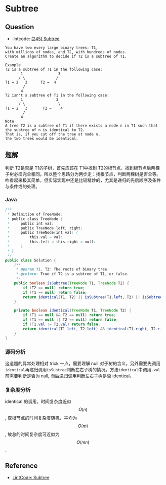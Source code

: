 # Subtree

## Question

- lintcode: [(245) Subtree](http://www.lintcode.com/en/problem/subtree/#)

```
You have two every large binary trees: T1,
with millions of nodes, and T2, with hundreds of nodes.
Create an algorithm to decide if T2 is a subtree of T1.

Example
T2 is a subtree of T1 in the following case:
       1                3
      / \              /
T1 = 2   3      T2 =  4
        /
       4
T2 isn't a subtree of T1 in the following case:
       1               3
      / \               \
T1 = 2   3       T2 =    4
        /
       4
Note
A tree T2 is a subtree of T1 if there exists a node n in T1 such that
the subtree of n is identical to T2.
That is, if you cut off the tree at node n,
the two trees would be identical.
```

## 题解

判断 T2是否是 T1的子树，首先应该在 T1中找到 T2的根节点，找到根节点后两棵子树必须完全相同。所以整个思路分为两步走：找根节点，判断两棵树是否全等。咋看起来极其简单，但实际实现中还是比较精妙的，尤其是递归的先后顺序及条件与条件或的处理。

### Java

```java
/**
 * Definition of TreeNode:
 * public class TreeNode {
 *     public int val;
 *     public TreeNode left, right;
 *     public TreeNode(int val) {
 *         this.val = val;
 *         this.left = this.right = null;
 *     }
 * }
 */
public class Solution {
    /**
     * @param T1, T2: The roots of binary tree.
     * @return: True if T2 is a subtree of T1, or false.
     */
    public boolean isSubtree(TreeNode T1, TreeNode T2) {
        if (T2 == null) return true;
        if (T1 == null) return false;
        return identical(T1, T2) || isSubtree(T1.left, T2) || isSubtree(T1.right, T2);
    }

    private boolean identical(TreeNode T1, TreeNode T2) {
        if (T1 == null && T2 == null) return true;
        if (T1 == null || T2 == null) return false;
        if (T1.val != T2.val) return false;
        return identical(T1.left, T2.left) && identical(T1.right, T2.right);
    }
}
```

### 源码分析

这道题的异常处理相对 trick 一点，需要理解 null 对子树的含义。另外需要先调用`identical`再递归调用`isSubtree`判断左右子树的情况。方法`identical`中调用`.val`前需要判断是否为 null, 而后递归调用判断左右子树是否 identical。

### 复杂度分析

identical 的调用，时间复杂度近似 $$O(n)$$, 查根节点的时间复杂度随机，平均为 $$O(m)$$, 故总的时间复杂度可近似为 $$O(mn)$$.

## Reference

- [LintCode: Subtree](http://cherylintcode.blogspot.com/2015/06/subtree.html)
